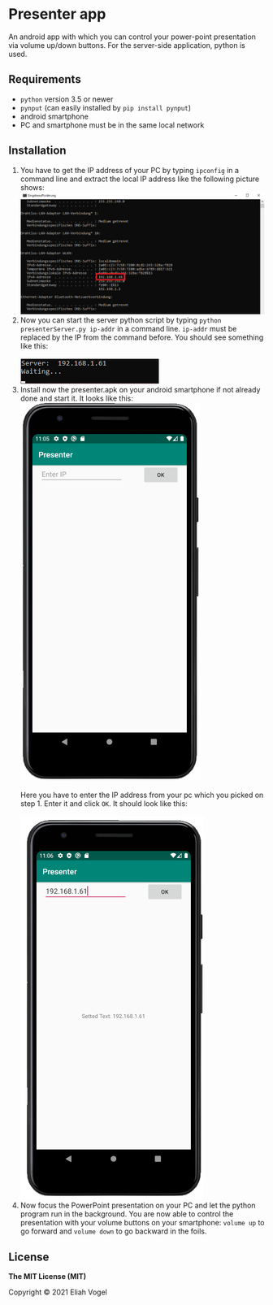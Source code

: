 # Presenter app
An android app with which you can control your power-point presentation via volume up/down buttons. For the server-side application, python is used.

## Requirements
* `python` version 3.5 or newer
* `pynput` (can easily installed by `pip install pynput`)
* android smartphone
* PC and smartphone must be in the same local network

## Installation
1. You have to get the IP address of your PC by typing `ipconfig` in a command line and extract the local IP address like the following picture shows: ![ipconfig example](/doc/ipconfig.png)
2. Now you can start the server python script by typing `python presenterServer.py ip-addr` in a command line. `ip-addr` must be replaced by the IP from the command before. You should see something like this: <br></br>![python output](/doc/pythonOutput.png)
3. Install now the presenter.apk on your android smartphone if not already done and start it. It looks like this: ![app on create](/doc/appOnCreate.png)
<br></br> Here you have to enter the IP address from your pc which you picked on step 1. Enter it and click `OK`. It should look like this: <br></br>![app ip entered](/doc/appIpEntered.png)
4. Now focus the PowerPoint presentation on your PC and let the python program run in the background. You are now able to control the presentation with your volume buttons on your smartphone: `volume up` to go forward and `volume down` to go backward in the foils.

## License
**The MIT License (MIT)**

Copyright © 2021 Eliah Vogel
